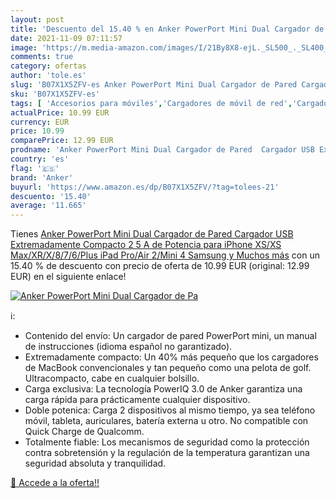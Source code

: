 ```yaml
---
layout: post
title: 'Descuento del 15.40 % en Anker PowerPort Mini Dual Cargador de Pa'
date: 2021-11-09 07:11:57
image: 'https://m.media-amazon.com/images/I/21By8X8-ejL._SL500_._SL400_.jpg'
comments: true
category: ofertas
author: 'tole.es'
slug: 'B07X1X5ZFV-es Anker PowerPort Mini Dual Cargador de Pared Cargador USB...'
sku: 'B07X1X5ZFV-es'
tags: [ 'Accesorios para móviles','Cargadores de móvil de red','Cargadores para móviles','Comunicación móvil y accesorios','Electrónica','anker','ipad','iphone', ]
actualPrice: 10.99 EUR
currency: EUR
price: 10.99
comparePrice: 12.99 EUR
prodname: 'Anker PowerPort Mini Dual Cargador de Pared  Cargador USB Extremadamente Compacto  2 5 A de Potencia para iPhone XS/XS Max/XR/X/8/7/6/Plus  iPad Pro/Air 2/Mini 4  Samsung  y Muchos más'
country: 'es'
flag: '🇪🇸'
brand: 'Anker'
buyurl: 'https://www.amazon.es/dp/B07X1X5ZFV/?tag=tolees-21'
descuento: '15.40'
average: '11.665'
---
```


Tienes [Anker PowerPort Mini Dual Cargador de Pared  Cargador USB Extremadamente Compacto  2 5 A de Potencia para iPhone XS/XS Max/XR/X/8/7/6/Plus  iPad Pro/Air 2/Mini 4  Samsung  y Muchos más](https://www.amazon.es/dp/B07X1X5ZFV/?tag=tolees-21) con un 15.40 % de descuento con precio de oferta de 10.99 EUR (original: 12.99 EUR) en el siguiente enlace!

[![Anker PowerPort Mini Dual Cargador de Pa](https://m.media-amazon.com/images/I/21By8X8-ejL._SL500_._SL400_.jpg)](https://www.amazon.es/dp/B07X1X5ZFV/?tag=tolees-21)

ℹ️:

- Contenido del envío: Un cargador de pared PowerPort mini, un manual de instrucciones (idioma español no garantizado).
- Extremadamente compacto: Un 40% más pequeño que los cargadores de MacBook convencionales y tan pequeño como una pelota de golf. Ultracompacto, cabe en cualquier bolsillo.
- Carga exclusiva: La tecnología PowerIQ 3.0 de Anker garantiza una carga rápida para prácticamente cualquier dispositivo.
- Doble potenica: Carga 2 dispositivos al mismo tiempo, ya sea teléfono móvil, tableta, auriculares, batería externa u otro. No compatible con Quick Charge de Qualcomm.
- Totalmente fiable: Los mecanismos de seguridad como la protección contra sobretensión y la regulación de la temperatura garantizan una seguridad absoluta y tranquilidad.

[🛒 Accede a la oferta!!](https://www.amazon.es/dp/B07X1X5ZFV/?tag=tolees-21)
